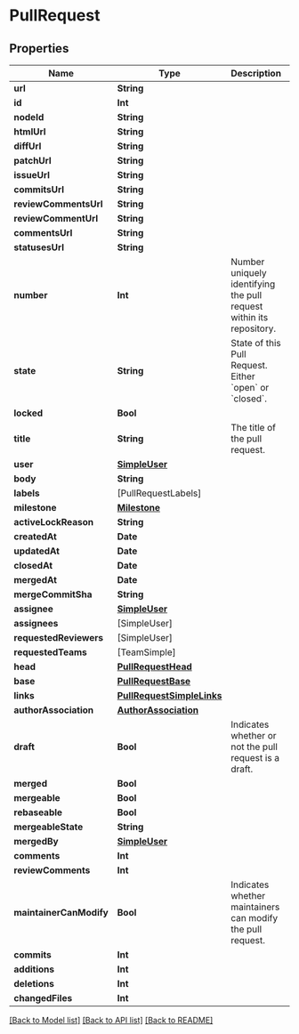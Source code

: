 # PullRequest

## Properties
Name | Type | Description | Notes
------------ | ------------- | ------------- | -------------
**url** | **String** |  | 
**id** | **Int** |  | 
**nodeId** | **String** |  | 
**htmlUrl** | **String** |  | 
**diffUrl** | **String** |  | 
**patchUrl** | **String** |  | 
**issueUrl** | **String** |  | 
**commitsUrl** | **String** |  | 
**reviewCommentsUrl** | **String** |  | 
**reviewCommentUrl** | **String** |  | 
**commentsUrl** | **String** |  | 
**statusesUrl** | **String** |  | 
**number** | **Int** | Number uniquely identifying the pull request within its repository. | 
**state** | **String** | State of this Pull Request. Either &#x60;open&#x60; or &#x60;closed&#x60;. | 
**locked** | **Bool** |  | 
**title** | **String** | The title of the pull request. | 
**user** | [**SimpleUser**](SimpleUser.md) |  | 
**body** | **String** |  | 
**labels** | [PullRequestLabels] |  | 
**milestone** | [**Milestone**](Milestone.md) |  | 
**activeLockReason** | **String** |  | [optional] 
**createdAt** | **Date** |  | 
**updatedAt** | **Date** |  | 
**closedAt** | **Date** |  | 
**mergedAt** | **Date** |  | 
**mergeCommitSha** | **String** |  | 
**assignee** | [**SimpleUser**](SimpleUser.md) |  | 
**assignees** | [SimpleUser] |  | [optional] 
**requestedReviewers** | [SimpleUser] |  | [optional] 
**requestedTeams** | [TeamSimple] |  | [optional] 
**head** | [**PullRequestHead**](PullRequestHead.md) |  | 
**base** | [**PullRequestBase**](PullRequestBase.md) |  | 
**links** | [**PullRequestSimpleLinks**](PullRequestSimpleLinks.md) |  | 
**authorAssociation** | [**AuthorAssociation**](AuthorAssociation.md) |  | 
**draft** | **Bool** | Indicates whether or not the pull request is a draft. | [optional] 
**merged** | **Bool** |  | 
**mergeable** | **Bool** |  | 
**rebaseable** | **Bool** |  | [optional] 
**mergeableState** | **String** |  | 
**mergedBy** | [**SimpleUser**](SimpleUser.md) |  | 
**comments** | **Int** |  | 
**reviewComments** | **Int** |  | 
**maintainerCanModify** | **Bool** | Indicates whether maintainers can modify the pull request. | 
**commits** | **Int** |  | 
**additions** | **Int** |  | 
**deletions** | **Int** |  | 
**changedFiles** | **Int** |  | 

[[Back to Model list]](../README.md#documentation-for-models) [[Back to API list]](../README.md#documentation-for-api-endpoints) [[Back to README]](../README.md)


